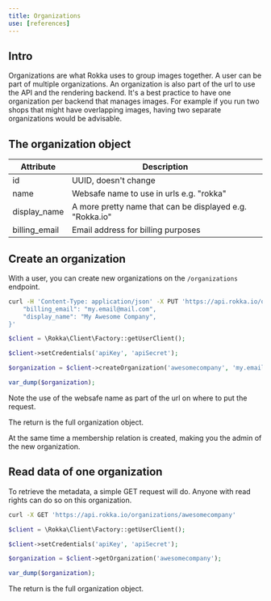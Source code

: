 ```yaml
---
title: Organizations
use: [references]
---
```


## Intro

Organizations are what Rokka uses to group images together. A user can be part of multiple organizations.
An organization is also part of the url to use the API and the rendering backend. It's a best practice to
have one organization per backend that manages images. For example if you run two shops that might 
have overlapping images, having two separate organizations would be advisable.

## The organization object

| Attribute | Description |
| -------------- | ------------- |
| id | UUID, doesn't change |
| name | Websafe name to use in urls e.g. "rokka" |
| display_name | A more pretty name that can be displayed e.g. "Rokka.io" |
| billing_email | Email address for billing purposes |

## Create an organization

With a user, you can create new organizations on the `/organizations` endpoint.

```bash
curl -H 'Content-Type: application/json' -X PUT 'https://api.rokka.io/organizations/awesomecompany' -d '{
    "billing_email": "my.email@mail.com",
    "display_name": "My Awesome Company",
}'
```
```php
$client = \Rokka\Client\Factory::getUserClient();

$client->setCredentials('apiKey', 'apiSecret');

$organization = $client->createOrganization('awesomecompany', 'my.email@mail.com', 'My Awesome Company');

var_dump($organization);
```

Note the use of the websafe name as part of the url on where to put the request.

The return is the full organization object.

At the same time a membership relation is created, making you the admin of the new organization.

## Read data of one organization

To retrieve the metadata, a simple GET request will do. Anyone with read rights can do so on this organization.

```bash
curl -X GET 'https://api.rokka.io/organizations/awesomecompany'
```
```php
$client = \Rokka\Client\Factory::getUserClient();

$client->setCredentials('apiKey', 'apiSecret');

$organization = $client->getOrganization('awesomecompany');

var_dump($organization);
```

The return is the full organization object.
